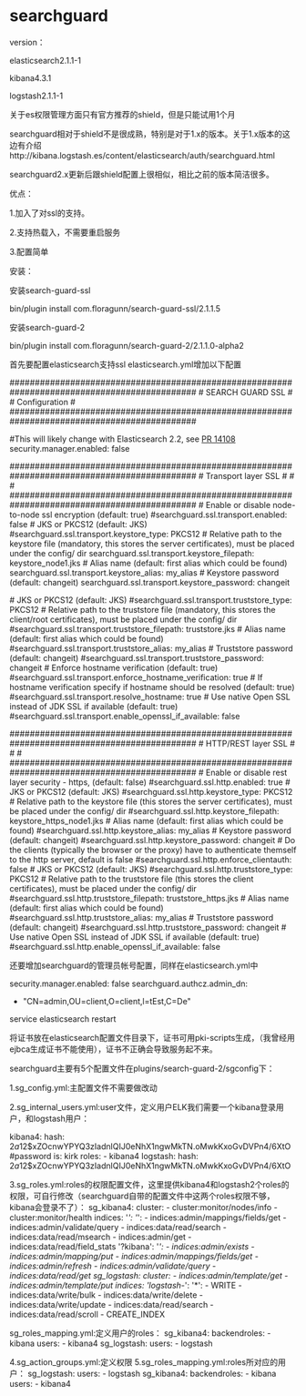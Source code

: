 # searchguard
version：

elasticsearch2.1.1-1

kibana4.3.1

logstash2.1.1-1

关于es权限管理方面只有官方推荐的shield，但是只能试用1个月

searchguard相对于shield不是很成熟，特别是对于1.x的版本。关于1.x版本的这边有介绍http://kibana.logstash.es/content/elasticsearch/auth/searchguard.html

searchguard2.x更新后跟shield配置上很相似，相比之前的版本简洁很多。

优点：

1.加入了对ssl的支持。​

2.支持热载入，不需要重启服务

3.配置简单

安装：

安装search-guard-ssl

bin/plugin install com.floragunn/search-guard-ssl/2.1.1.5

安装search-guard-2​

bin/plugin install com.floragunn/search-guard-2/2.1.1.0-alpha2

首先要配置elasticsearch支持ssl
elasticsearch.yml增加以下配置

\#############################################################################################
\#                                     SEARCH GUARD SSL                                      #
\#                                       Configuration                                       #
\#############################################################################################

\#This will likely change with Elasticsearch 2.2, see [PR 14108](https://github.com/elastic/elasticsearch/pull/14108)
security.manager.enabled: false

\#############################################################################################
\# Transport layer SSL                                                                       #
\#                                                                                           #
\#############################################################################################
\# Enable or disable node-to-node ssl encryption (default: true)
\#searchguard.ssl.transport.enabled: false
\# JKS or PKCS12 (default: JKS)
\#searchguard.ssl.transport.keystore_type: PKCS12
\# Relative path to the keystore file (mandatory, this stores the server certificates), must be placed under the config/ dir
searchguard.ssl.transport.keystore_filepath: keystore_node1.jks
\# Alias name (default: first alias which could be found)
searchguard.ssl.transport.keystore_alias: my_alias
\# Keystore password (default: changeit)
searchguard.ssl.transport.keystore_password: changeit

\# JKS or PKCS12 (default: JKS)
\#searchguard.ssl.transport.truststore_type: PKCS12
\# Relative path to the truststore file (mandatory, this stores the client/root certificates), must be placed under the config/ dir
\#searchguard.ssl.transport.truststore_filepath: truststore.jks
\# Alias name (default: first alias which could be found)
\#searchguard.ssl.transport.truststore_alias: my_alias
\# Truststore password (default: changeit)
\#searchguard.ssl.transport.truststore_password: changeit
\# Enforce hostname verification (default: true)
\#searchguard.ssl.transport.enforce_hostname_verification: true
\# If hostname verification specify if hostname should be resolved (default: true)
\#searchguard.ssl.transport.resolve_hostname: true
\# Use native Open SSL instead of JDK SSL if available (default: true)
\#searchguard.ssl.transport.enable_openssl_if_available: false

\#############################################################################################
\# HTTP/REST layer SSL                                                                       #
\#                                                                                           #
\#############################################################################################
\# Enable or disable rest layer security - https, (default: false)
\#searchguard.ssl.http.enabled: true
\# JKS or PKCS12 (default: JKS)
\#searchguard.ssl.http.keystore_type: PKCS12
\# Relative path to the keystore file (this stores the server certificates), must be placed under the config/ dir
\#searchguard.ssl.http.keystore_filepath: keystore_https_node1.jks
\# Alias name (default: first alias which could be found)
\#searchguard.ssl.http.keystore_alias: my_alias
\# Keystore password (default: changeit)
\#searchguard.ssl.http.keystore_password: changeit
\# Do the clients (typically the browser or the proxy) have to authenticate themself to the http server, default is false
\#searchguard.ssl.http.enforce_clientauth: false
\# JKS or PKCS12 (default: JKS)
\#searchguard.ssl.http.truststore_type: PKCS12
\# Relative path to the truststore file (this stores the client certificates), must be placed under the config/ dir
\#searchguard.ssl.http.truststore_filepath: truststore_https.jks
\# Alias name (default: first alias which could be found)
\#searchguard.ssl.http.truststore_alias: my_alias
\# Truststore password (default: changeit)
\#searchguard.ssl.http.truststore_password: changeit
\# Use native Open SSL instead of JDK SSL if available (default: true)
\#searchguard.ssl.http.enable_openssl_if_available: false

还要增加searchguard的管理员帐号配置，同样在elasticsearch.yml中

security.manager.enabled: false
searchguard.authcz.admin_dn:
  - "CN=admin,OU=client,O=client,l=tEst,C=De"

service elasticsearch restart

将证书放在elasticsearch配置文件目录下，证书可用pki-scripts生成，（我曾经用ejbca生成证书不能使用），证书不正确会导致服务起不来。

searchguard主要有5个配置文件在plugins/search-guard-2/sgconfig下：

1.sg_config.yml:主配置文件不需要做改动

2.sg_internal_users.yml:user文件，定义用户ELK我们需要一个kibana登录用户，和logstash用户：

kibana4:
  hash: $2a$12$xZOcnwYPYQ3zIadnlQIJ0eNhX1ngwMkTN.oMwkKxoGvDVPn4/6XtO
  #password is: kirk
  roles:
    - kibana4
  logstash:
    hash: $2a$12$xZOcnwYPYQ3zIadnlQIJ0eNhX1ngwMkTN.oMwkKxoGvDVPn4/6XtO

3.sg_roles.yml:roles的权限配置文件，这里提供kibana4和logstash2个roles的权限，可自行修改（searchguard自带的配置文件中这两个roles权限不够，kibana会登录不了）：
sg_kibana4:
  cluster:
      - cluster:monitor/nodes/info
      - cluster:monitor/health
  indices:
    '*':
      '*':
        - indices:admin/mappings/fields/get
        - indices:admin/validate/query
        - indices:data/read/search
        - indices:data/read/msearch
        - indices:admin/get
        - indices:data/read/field_stats
    '?kibana':
      '*':
        - indices:admin/exists
        - indices:admin/mapping/put
        - indices:admin/mappings/fields/get
        - indices:admin/refresh
        - indices:admin/validate/query
        - indices:data/read/get
sg_logstash:
  cluster:
    - indices:admin/template/get
    - indices:admin/template/put
  indices:
    'logstash-*':
      '*':
        - WRITE
        - indices:data/write/bulk
        - indices:data/write/delete
        - indices:data/write/update
        - indices:data/read/search
        - indices:data/read/scroll
        - CREATE_INDEX

sg_roles_mapping.yml:定义用户的roles：
sg_kibana4:
  backendroles:
    - kibana
  users:
    - kibana4
sg_logstash:
  users:
    - logstash

4.sg_action_groups.yml:定义权限
5.sg_roles_mapping.yml:roles所对应的用户：
sg_logstash:
  users:
    - logstash
sg_kibana4:
  backendroles:
    - kibana
  users:
    - kibana4

 
